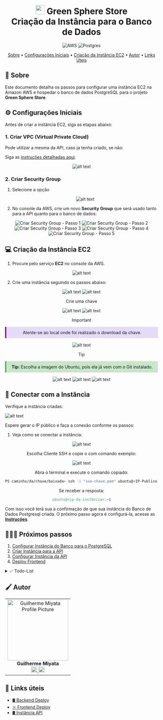 [Postgres__BADGE]: https://img.shields.io/badge/postgres-%23316192.svg?style=for-the-badge&logo=postgresql&logoColor=white
[AWS__BADGE]: https://img.shields.io/badge/AWS-%23FF9900.svg?style=for-the-badge&logo=amazon-aws&logoColor=white

<div align="center">

<h1  style="font-weight: bold;"><img src="./GreenSphere-web/src/assets/images/logo.svg" alt="main section" width="30px" > Green Sphere Store<br>Criação da Instância para o Banco de Dados</h1>

![AWS][AWS__BADGE]
![Postgres][Postgres__BADGE]

<a href="#about">Sobre</a> •
<a href="#config">Configurações Iniciais</a> •
<a href="#EC2">Criação da Instância EC2</a> •
<a href="#colab">Autor</a> •
<a href="#resources">Links Úteis</a>

</div>

<h2 id="about">📌 Sobre</h2>

Este documento detalha os passos para configurar uma instância EC2 na Amazon AWS e hospedar o banco de dados PostgreSQL para o projeto **Green Sphere Store**.

<h2 id='config'>⚙️ Configurações Iniciais</h2>

Antes de criar a instância EC2, siga as etapas abaixo:

### 1. Criar VPC (Virtual Private Cloud)

Pode utilizar a mesma da API, caso ja tenha criado, se não:

Siga as [instruções detalhadas aqui](https://israelbarberino-dev.notion.site/VPC-Virtual-Private-Cloud-12ea01dcbda18000bd5aee45e22568ad).

<div align="center">

![alt text](./md/images/imagevpc.png)

</div>

### 2. Criar Security Group

1.  Selecione a opção

    <div align="center">

    ![alt text](./md/images/image-s.png)

    </div>

2.  No console da AWS, crie um novo **Security Group** que será usado tanto para a API quanto para o banco de dados:

<div align="center">

![Criar Security Group - Passo 1](./md/images/image-2.png)
![Criar Security Group - Passo 2](./md/images/image-1314.png)
![Criar Security Group - Passo 3](./md/images/image.png)
![Criar Security Group - Passo 4](./md/images/image-6.png)
![Criar Security Group - Passo 5](./md/images/image-7.png)

</div>

<h2 id="EC2">💻 Criação da Instância EC2</h2>

1. Procure pelo serviço **EC2** no console da AWS.

<div align="center">

![alt text](./md/images/image-13.png)

</div>

2. Crie uma instância seguindo os passos abaixo:

<div align="center">

![alt text](./md/images/image-12.png)
![alt text](./md/images/image-14.png)

Crie uma chave

![alt text](./md/images/image-chave.png)
![alt text](./md/images/image-create.png)

> [!IMPORTANT]
>
>  <div style="border-left: 4px solid purple; padding: 10px; background: rgba(130, 80, 223, 0.2);">
> Atente-se ao local onde foi realizado o download da chave.
> </div>

![alt text](./md/images/image-download.png)

> [!TIP]
>
> <div style="border-left: 4px solid #4CAF50; padding: 10px; background: rgba(76, 175, 80, 0.3);">
>  <strong>Tip:</strong> Escolha a imagem do Ubuntu, pois ela já vem com o Git instalado.
> </div>

![alt text](./md/images/image-15.png)
![alt text](./md/images/image-17.png)
![alt text](./md/images/image-18.png)

</div>

<h2 id="connect">🔗 Conectar com a Instância</h2>

Verifique a instância criadas:

![alt text](./md/images/imageinst.png)

Espere gerar o IP público e faça a conexão conforme os passos:

1. Veja como se conectar a instância:

<div align="center">

![alt text](./md/images/image-connect.png)

Escolha Cliente SSH e copie o com comando exemplo:

![alt text](./md/images/image-connect-2.png)

Abra o terminal e execute o comando copiado:

```bash
PS caminho/da/chave/baixada> ssh -i "sua-chave.pem" ubuntu@<IP-Publico-da-sua-Instância>
```

Se receber a resposta:

```makefile
ubuntu@<ip-da-instância>:~$
```

</div>

Com isso você terá sua a confirmação de que sua instância do Banco de Dados Postgresql criada. O próximo passo agora é configurá-la, acesse as [**Instruções**](./deploy_backend.md).

<h2 id='next'>🏃🏻‍♀️ Próximos passos</h2>

1.  [Configurar Instância do Banco para o PostgreSQL](./deploy_backend.md)
2.  [Criar Instância para a API](./api-instancia.md)
3.  [Configurar Instância da API](./deploy_backend.md)
4.  [Deploy Frontend](./deploy_frontend.md)

<details>
<summary>✅ Todo-List</summary>

1. - [ ] [**Criação e Configuração da Instância EC2 do banco de dados na AWS**](./banco-instancia.md)
   - - [x] Configurar security group para abrir a porta 5432 para a instância da API.
   - - [x] Adicionar configurar, no diretório da API, um service:postgres no <kbd>docker-compose.yml</kbd> para criar container do postgres
   - - [x] Subir instância no EC2 com o sistema operacional Ubuntu
   - - [ ] [**Instalar o Docker e Docker Compose na instância**](./deploy_backend.md)
   - - [ ] Baixar resposiório do GitHub
   - - [ ] Realizar o docker-compose up do container do PostgreSQL
2. - [ ] [**Criação e Configuração da Instância EC2 da API em nodejs na AWS**](./api-instancia.md)
   - - [ ] Configurar security group para abrir a porta 3000 para teste externo e comunicação com o frontend
   - - [ ] Mudar o IP de comunicação com o banco de dados para **_<IP da instância>:5432_**
   - - [ ] Adicionar configurar, no diretório da API, um <kbd>Dockerfile</kbd> um service:api no <kbd>docker-compose.yml</kbd> para criar container da API
   - - [ ] Subir instância no EC2 com o sistema operacional Ubuntu
   - - [ ] [**Instalar o Docker e Docker Compose na instância**](./deploy_backend.md)
   - - [ ] Baixar resposiório do GitHub
   - - [ ] Realizar o docker-compose up do container da API
3. - [ ] [**Deploy do Frontend**](./deploy_frontend.md)
   - - [ ] Atualizar a URL da API no frontend para o IP da instância da API "http://<IP-da-instância-API>:3000"
   - - [ ] Criar Bucket para hospedagem de sites estáticos no S3 com permissão de acesso público
   - - [ ] Fazer o upload dos arquivos do build para o bucket do S3.
4. - [ ] Realizar testes
   - - [ ] **Banco de Dados:** Verificação das tabelas e dados inseridos manualmente.
   - - [ ] **API:** Testes de requisições no Insomnia ou Postman confirmando comunicação com o banco.
   - - [ ] **Frontend:** Requisições bem-sucedidas ao backend hospedado na instância da API.

</details>

<h2 id="colab">🖌 Autor</h2>

<table align="center">
  <tr style="display: flex; justify-content: space-around;" >
    <td align="center">
      <img src="./GreenSphere-web/src/assets/images/Miyata.jpg" width="200px;" height="200px;" alt="Guilherme Miyata Profile Picture"/><br>
      <b>Guilherme Miyata</b><br>
      <a href="https://github.com/g-Miyata">
        <img src="./GreenSphere-web/src/assets/images/github.png" width="20px;" alt="GitHub Icon"/>
      </a>
      <a href="https://www.linkedin.com/in/guilherme-miyata-612a71219/">
        <img src="./GreenSphere-web/src/assets/images/linkedin.png" width="20px;" alt="LinkedIn Icon"/>
      </a>
    </td>
  </tr>
</table>

<h2 id="resources">📄 Links úteis</h2>

- [🛢️ Backend Deploy](./deploy_backend.md)
- [⚛ Frontend Deploy](./deploy_frontend.md)
- [🛢️ Instância API](./api-instancia.md)
